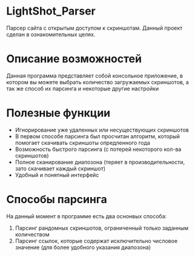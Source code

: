 # LightShot_Parser
Парсер сайта с открытым доступом к скриншотам. Данный проект сделан в ознакомительных целях.

# Описание возможностей
Данная программа представляет собой консольное приложение, в котором вы можете выбрать количество загружаемых скриншотов, а так же способ их парсинга и некоторые другие настройки

# Полезные функции
- Игнорирование уже удаленных или несуществующих скриншотов
- В первом способе парсинга был просчитан алгоритм, который помогает скачивать скриншоты опредленного года
- Возможность быстрого парсинга (с потерей некоторого кол-ва скриншотов)
- Полное сканирование диапозона (теряет в производительности, зато скачивает каждый скриншот)
- Удобный и понятный интерфейс

# Способы парсинга
На данный момент в программе есть два оснонвых способа:
1)  Парсинг рандомных скриншотов, ограниченный только заданным количеством
2)  Парсинг ссылок, которые содержат исключительно числовое значение (для более удобного указания диапозона)
